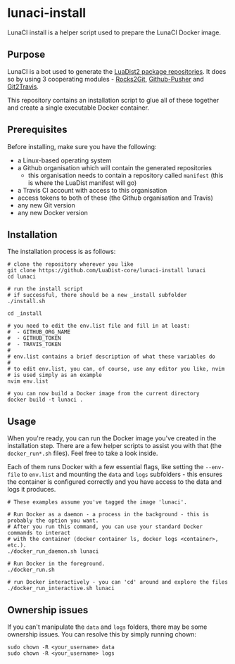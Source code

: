 # lunaci-install
LunaCI install is a helper script used to prepare the LunaCI Docker image.

## Purpose

LunaCI is a bot used to generate the [LuaDist2 package repositories](https://github.com/LuaDist2).
It does so by using 3 cooperating modules - [Rocks2Git](https://github.com/LuaDist-core/rocks2git),
[Github-Pusher](https://github.com/LuaDist-core/github-pusher) and
[Git2Travis](https://github.com/LuaDist-core/git2travis).

This repository contains an installation script to glue all of these together and create a single
executable Docker container.

## Prerequisites

Before installing, make sure you have the following:

- a Linux-based operating system
- a Github organisation which will contain the generated repositories
   - this organisation needs to contain a repository called `manifest` (this is where the LuaDist manifest will go)
- a Travis CI account with access to this organisation
- access tokens to both of these (the Github organisation and Travis)
- any new Git version
- any new Docker version

## Installation

The installation process is as follows:

````
# clone the repository wherever you like
git clone https://github.com/LuaDist-core/lunaci-install lunaci
cd lunaci

# run the install script
# if successful, there should be a new _install subfolder
./install.sh

cd _install

# you need to edit the env.list file and fill in at least:
#  - GITHUB_ORG_NAME
#  - GITHUB_TOKEN
#  - TRAVIS_TOKEN
#
# env.list contains a brief description of what these variables do
#
# to edit env.list, you can, of course, use any editor you like, nvim
# is used simply as an example
nvim env.list

# you can now build a Docker image from the current directory
docker build -t lunaci .
````

## Usage

When you're ready, you can run the Docker image you've created in the installation step.
There are a few helper scripts to assist you with that (the `docker_run*.sh` files).
Feel free to take a look inside.

Each of them runs Docker with a few essential flags, like setting the `--env-file` to
`env.list` and mounting the `data` and `logs` subfolders - this ensures the container
is configured correctly and you have access to the data and logs it produces.

````
# These examples assume you've tagged the image 'lunaci'.

# Run Docker as a daemon - a process in the background - this is probably the option you want.
# After you run this command, you can use your standard Docker commands to interact
# with the container (docker container ls, docker logs <container>, etc.).
./docker_run_daemon.sh lunaci

# Run Docker in the foreground.
./docker_run.sh

# run Docker interactively - you can 'cd' around and explore the files
./docker_run_interactive.sh lunaci
````

## Ownership issues

If you can't manipulate the `data` and `logs` folders, there may be some ownership issues.
You can resolve this by simply running chown:

````
sudo chown -R <your_username> data
sudo chown -R <your_username> logs
````
